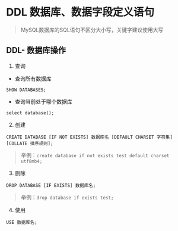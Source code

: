 # DDL 数据库、数据字段定义语句

> MySQL数据库的SQL语句不区分大小写，关键字建议使用大写

## DDL- 数据库操作

1. 查询

- 查询所有数据库

`SHOW DATABASES;`

- 查询当前处于哪个数据库

`select database();`


2. 创建

`CREATE DATABASE [IF NOT EXISTS] 数据库名 [DEFAULT CHARSET 字符集] [COLLATE 排序规则];`

> 举例：`create database if not exists test default charset utf8mb4;`

3. 删除

`DROP DATABASE [IF EXISTS] 数据库名;`

> 举例：`drop database if exists test;`

4. 使用

`USE 数据库名;`
